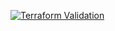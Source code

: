 
[![Terraform Validation](https://github.com/HappyPathway/terraform-workspace-github-actions/actions/workflows/terraform.yaml/badge.svg)](https://github.com/HappyPathway/terraform-workspace-github-actions/actions/workflows/terraform.yaml)
